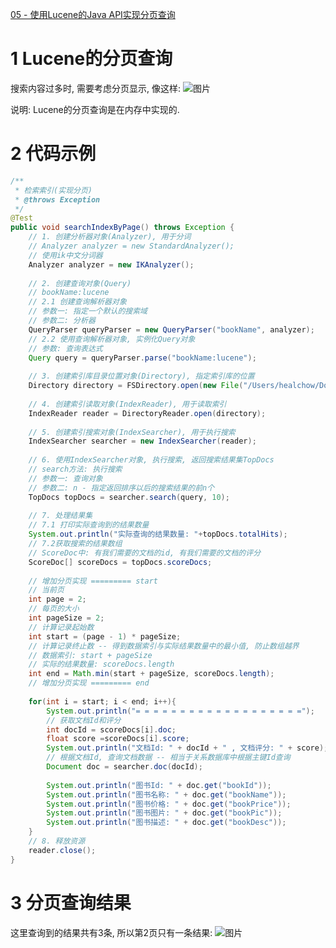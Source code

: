 [05 - 使用Lucene的Java API实现分页查询](https://www.cnblogs.com/shoufeng/p/9398964.html)



# 1  Lucene的分页查询

搜索内容过多时, 需要考虑分页显示, 像这样:
 ![图片](https://images2018.cnblogs.com/blog/1438655/201807/1438655-20180729114641742-865221390.jpg)

说明: Lucene的分页查询是在内存中实现的.

# 2  代码示例

```java
/**
 * 检索索引(实现分页)
 * @throws Exception 
 */
@Test
public void searchIndexByPage() throws Exception {
    // 1. 创建分析器对象(Analyzer), 用于分词
    // Analyzer analyzer = new StandardAnalyzer();
    // 使用ik中文分词器
    Analyzer analyzer = new IKAnalyzer();
    
    // 2. 创建查询对象(Query)
    // bookName:lucene
    // 2.1 创建查询解析器对象
    // 参数一: 指定一个默认的搜索域
    // 参数二: 分析器
    QueryParser queryParser = new QueryParser("bookName", analyzer);
    // 2.2 使用查询解析器对象, 实例化Query对象
    // 参数: 查询表达式
    Query query = queryParser.parse("bookName:lucene");
    
    // 3. 创建索引库目录位置对象(Directory), 指定索引库的位置
    Directory directory = FSDirectory.open(new File("/Users/healchow/Documents/index")); 
    
    // 4. 创建索引读取对象(IndexReader), 用于读取索引
    IndexReader reader = DirectoryReader.open(directory);
    
    // 5. 创建索引搜索对象(IndexSearcher), 用于执行搜索
    IndexSearcher searcher = new IndexSearcher(reader);
    
    // 6. 使用IndexSearcher对象, 执行搜索, 返回搜索结果集TopDocs
    // search方法: 执行搜索
    // 参数一: 查询对象
    // 参数二: n - 指定返回排序以后的搜索结果的前n个
    TopDocs topDocs = searcher.search(query, 10);
    
    // 7. 处理结果集
    // 7.1 打印实际查询到的结果数量
    System.out.println("实际查询的结果数量: "+topDocs.totalHits);
    // 7.2获取搜索的结果数组
    // ScoreDoc中: 有我们需要的文档的id, 有我们需要的文档的评分
    ScoreDoc[] scoreDocs = topDocs.scoreDocs;
    
    // 增加分页实现 ========= start
    // 当前页
    int page = 2;
    // 每页的大小
    int pageSize = 2;
    // 计算记录起始数
    int start = (page - 1) * pageSize;
    // 计算记录终止数 -- 得到数据索引与实际结果数量中的最小值, 防止数组越界
    // 数据索引: start + pageSize
    // 实际的结果数量: scoreDocs.length
    int end = Math.min(start + pageSize, scoreDocs.length);
    // 增加分页实现 ========= end
    
    for(int i = start; i < end; i++){
        System.out.println("= = = = = = = = = = = = = = = = = = =");
        // 获取文档Id和评分
        int docId = scoreDocs[i].doc;
        float score =scoreDocs[i].score;
        System.out.println("文档Id: " + docId + " , 文档评分: " + score);
        // 根据文档Id, 查询文档数据 -- 相当于关系数据库中根据主键Id查询
        Document doc = searcher.doc(docId);
        
        System.out.println("图书Id: " + doc.get("bookId"));
        System.out.println("图书名称: " + doc.get("bookName"));
        System.out.println("图书价格: " + doc.get("bookPrice"));
        System.out.println("图书图片: " + doc.get("bookPic"));
        System.out.println("图书描述: " + doc.get("bookDesc"));
    }
    // 8. 释放资源
    reader.close();
}
```

# 3  分页查询结果

这里查询到的结果共有3条, 所以第2页只有一条结果:
 ![图片](https://images2018.cnblogs.com/blog/1438655/201807/1438655-20180729114657337-1189706534.jpg)

> # 